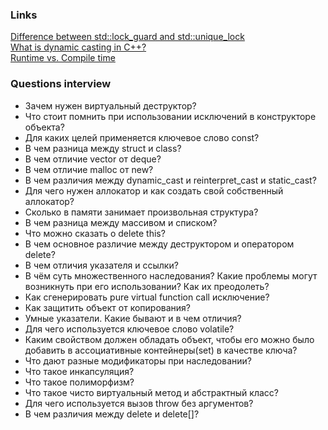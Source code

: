 ### Links
[Difference between std::lock_guard and std::unique_lock](http://jakascorner.com/blog/2016/02/lock_guard-and-unique_lock.html)   
[What is dynamic casting in C++?](https://www.educative.io/edpresso/what-is-dynamic-casting-in-cpp)   
[Runtime vs. Compile time](https://stackoverflow.com/questions/846103/runtime-vs-compile-time)    
### Questions interview
- Зачем нужен виртуальный деструктор?
- Что стоит помнить при использовании исключений в конструкторе объекта?
- Для каких целей применяется ключевое слово const?
- В чем разница между struct и class?
- В чем отличие vector от deque?
- В чем отличие malloc от new?
- В чем различия между dynamic_cast и reinterpret_cast и static_cast?
- Для чего нужен аллокатор и как создать свой собственный аллокатор?
- Сколько в памяти занимает произвольная структура?   
- В чем разница между массивом и списком?
- Что можно сказать о delete this?
- В чем основное различие между деструктором и оператором delete?
- В чем отличия указателя и ссылки?
- В чём суть множественного наследования? Какие проблемы могут возникнуть при его использовании? Как их преодолеть?
- Как сгенерировать pure virtual function call исключение?
- Как защитить объект от копирования?
- Умные указатели. Какие бывают и в чем отличия?
- Для чего используется ключевое слово volatile?
- Каким свойством должен обладать объект, чтобы его можно было добавить в ассоциативные контейнеры(set) в качестве ключа?
- Что дают разные модификаторы при наследовании?
- Что такое инкапсуляция?
- Что такое полиморфизм?
- Что такое чисто виртуальный метод и абстрактный класс?
- Для чего используется вызов throw без аргументов?
- В чем различия между delete и delete[]?
